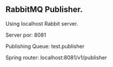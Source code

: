 ## RabbitMQ Publisher.

Using localhost Rabbit server.

Server por: 8081

Publishing Queue: test.publisher

Spring router: localhost:8081/v1/publisher
